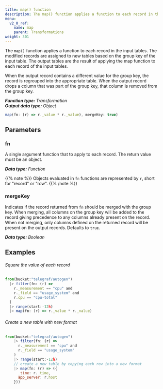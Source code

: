 ```yaml
---
title: map() function
description: The map() function applies a function to each record in the input tables.
menu:
  v2_0_ref:
    name: map
    parent: Transformations
weight: 301
---
```


The `map()` function applies a function to each record in the input tables.
The modified records are assigned to new tables based on the group key of the input table.
The output tables are the result of applying the map function to each record of the input tables.

When the output record contains a different value for the group key, the record is regrouped into the appropriate table.
When the output record drops a column that was part of the group key, that column is removed from the group key.

_**Function type:** Transformation_  
_**Output data type:** Object_

```js
map(fn: (r) => r._value * r._value), mergeKey: true)
```

## Parameters

### fn
A single argument function that to apply to each record.
The return value must be an object.

_**Data type:** Function_

{{% note %}}
Objects evaluated in `fn` functions are represented by `r`, short for "record" or "row".
{{% /note %}}

### mergeKey
Indicates if the record returned from `fn` should be merged with the group key.
When merging, all columns on the group key will be added to the record giving precedence to any columns already present on the record.
When not merging, only columns defined on the returned record will be present on the output records.
Defaults to `true`.

_**Data type:** Boolean_

## Examples

###### Square the value of each record
```js
from(bucket:"telegraf/autogen")
  |> filter(fn: (r) =>
    r._measurement == "cpu" and
    r._field == "usage_system" and
    r.cpu == "cpu-total"
  )
  |> range(start:-12h)
  |> map(fn: (r) => r._value * r._value)
```

###### Create a new table with new format
```js
from(bucket:"telegraf/autogen")
    |> filter(fn: (r) =>
      r._measurement == "cpu" and
      r._field == "usage_system"
    )
    |> range(start:-12h)
    // create a new table by copying each row into a new format
    |> map(fn: (r) => ({
      _time: r._time,
      app_server: r.host
    }))
```
